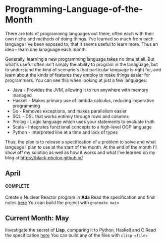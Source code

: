 # Programming-Language-of-the-Month
There are lots of programming languages out there, often each with their own niche and methods of doing things. I've learned so much from each language I've been exposed to, that it seems useful to learn more. Thus an idea - learn one lanaguage each month.

Generally, learning a new programming language takes no time at all. But what's useful often isn't simply the ability to program in the lanaguage, but to understand the kind of scenario's that particular language is right for, and learn about the kinds of features they employ to make things easier for programmers. You can see this when looking at just a few languages:
 - Java - Provides the JVM, allowing it to run anywhere with memory managed
 - Haskell - Makes primary use of lambda calculus, reducing imperative programming
 - Go - Removes exceptions, and makes parallelism easier
 - SQL - DSL that works entirely through rows and columns
 - Prolog - Logic language which uses your statements to evaluate truth
 - Scala - Integrates functional concepts to a high-level OOP language
 - Python - Interpreted line at a time and lack of types

Thus, the plan is to release a specification of a problem to solve and what language I plan to use at the start of the month. At the end of the month I'll show off my solution as well as how it works and what I've learned on my blog at https://black-photon.github.io/

## April
#### COMPLETE
Create a Nuclear Reactor program in **Ada**
Read the specification and final notes [here](https://black-photon.github.io/language-of-the-month/04-20/)
You can build the project with `gnatmake main`

## Current Month: May
Investigate the secret of **Lisp**, comparing it to Python, Haskell and C
Read the specification [here](https://black-photon.github.io/language-of-the-month/05-20/)
You can build any of the files with `clisp <file>`